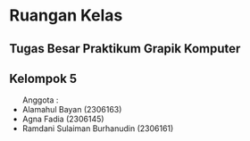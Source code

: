 <h1>Ruangan Kelas</h1>
<h2>Tugas Besar Praktikum Grapik Komputer</h2>
<h2>Kelompok 5</h2>
<ul> Anggota :
  <li>Alamahul Bayan (2306163)</li>
  <li>Agna Fadia (2306145)</li>
  <li>Ramdani Sulaiman Burhanudin (2306161)</li>
</ul>
